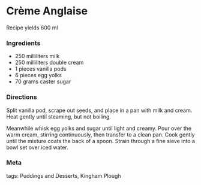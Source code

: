 # Crème Anglaise

Recipe yields 600 ml 

### Ingredients
 * 250 milliliters milk
 * 250 milliliters double cream
 * 1 pieces vanilla pods
 * 6 pieces egg yolks
 * 70 grams caster sugar

### Directions

Split vanilla pod, scrape out seeds, and place in a pan with milk and cream.  Heat gently until steaming, but not boiling.

Meanwhile whisk egg yolks and sugar until light and creamy.  Pour over the warm cream, stirring continuously, then transfer to a clean pan.  Cook gently until the mixture coats the back of a spoon.  Strain through a fine sieve into a bowl set over iced water.

### Meta

tags: Puddings and Desserts, Kingham Plough

